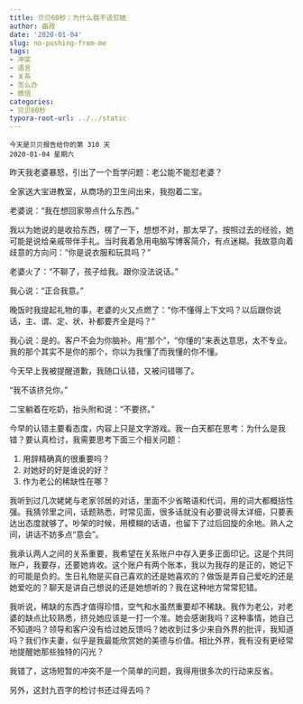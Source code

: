 ```yaml
---
title: 贝贝60秒：为什么我不该怼她
author: 曲政
date: '2020-01-04'
slug: no-pushing-from-me
tags:
- 冲突
- 语言
- 关系
- 怎么办
- 微信
categories:
- 贝贝60秒
typora-root-url: ../../static
---
```

```
今天是贝贝报告给你的第 310 天   
2020-01-04 星期六 
```

昨天我老婆暴怒，引出了一个哲学问题：老公能不能怼老婆？

全家送大宝进教室，从商场的卫生间出来，我抱着二宝。

老婆说：“我在想回家带点什么东西。”

我以为她说的是收拾东西，楞了一下，想想不对，那太早了。按照过去的经验，她可能是说给亲戚带伴手礼。当时我着急用电脑写博客简介，有点迷糊。我故意向着歧意的方向问：“你是说衣服和玩具吗？”

老婆火了：“不聊了，孩子给我。跟你没法说话。”

我心说：“正合我意。”

晚饭时我提起礼物的事，老婆的火又点燃了：“你不懂得上下文吗？以后跟你说话，主、谓、定、状、补都要齐全是吗？”

我心说：是的。客户不会为你脑补。用“那个”，“你懂的”来表达意思，太不专业。我的那个其实不是你的那个，你以为我懂了而我懂的你不懂。

今天早上我被提醒道歉，我随口认错，又被问错哪了。

“我不该挤兑你。”

二宝躺着在吃奶，抬头附和说：“不要挤。”

今早的认错主要看态度，内容上只是文字游戏。我一白天都在思考：为什么是我错？要认真检讨，我需要思考下面三个相关问题：

1.  用辞精确真的很重要吗？
1.  对她好的好是谁说的好？
1.  作为老公的稀缺性在哪？

我听到过几次姥姥与老家邻居的对话，里面不少省略语和代词，用的词大都概括性强。我猜邻里之间，话题熟悉，时常见面，很多话就没有必要说得太详细，只要表达出态度就够了。吵架的时候，用模糊的话语，也留下了过后回旋的余地。熟人之间，讲话不妨多点“意会”。

我承认两人之间的关系重要，我希望在关系账户中存入更多正面印记。这是个共同账户，我要存，还要她肯收。这个账户有两个账本，我以为我存的是正的，她记下的可能是负的。生日礼物是买自己喜欢的还是她喜欢的？做饭是弄自己爱吃的还是她爱吃的？聊天是讲自己想说的还是她想听的？我在这种地方常常犯错。

我听说，稀缺的东西才值得珍惜，空气和水虽然重要却不稀缺。我作为老公，对老婆的缺点比较熟悉，挤兑她应该是一打一个准。她会感谢我吗？这种事情，她自己不知道吗？领导和客户没有给过她反馈吗？她收到过多少来自外界的批评，我知道吗？我们作夫妻，似乎是我最能欣赏她的美德与价值。相比外界，我有没有更经常地提醒她那些独特的闪光？

我错了，这场短暂的冲突不是一个简单的问题，我得用很多次的行动来反省。

另外，这封九百字的检讨书还过得去吗？

